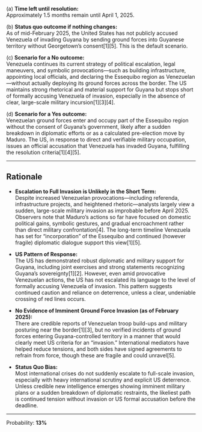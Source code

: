 (a) **Time left until resolution:**  
Approximately 1.5 months remain until April 1, 2025.

(b) **Status quo outcome if nothing changes:**  
As of mid-February 2025, the United States has not publicly accused Venezuela of invading Guyana by sending ground forces into Guyanese territory without Georgetown’s consent[1][5]. This is the default scenario.

(c) **Scenario for a No outcome:**  
Venezuela continues its current strategy of political escalation, legal maneuvers, and symbolic provocations—such as building infrastructure, appointing local officials, and declaring the Essequibo region as Venezuelan—without actually deploying its ground forces across the border. The US maintains strong rhetorical and material support for Guyana but stops short of formally accusing Venezuela of invasion, especially in the absence of clear, large-scale military incursion[1][3][4].

(d) **Scenario for a Yes outcome:**  
Venezuelan ground forces enter and occupy part of the Essequibo region without the consent of Guyana’s government, likely after a sudden breakdown in diplomatic efforts or as a calculated pre-election move by Maduro. The US, in response to direct and verifiable military occupation, issues an official accusation that Venezuela has invaded Guyana, fulfilling the resolution criteria[1][4][5].

---

## Rationale

- **Escalation to Full Invasion is Unlikely in the Short Term:**  
Despite increased Venezuelan provocations—including referenda, infrastructure projects, and heightened rhetoric—analysts largely view a sudden, large-scale military invasion as improbable before April 2025. Observers note that Maduro’s actions so far have focused on domestic political gains, symbolic gestures, and gradual encroachment rather than direct military confrontation[4]. The long-term timeline Venezuela has set for “incorporation” of the Essequibo and continued (however fragile) diplomatic dialogue support this view[1][5].

- **US Pattern of Response:**  
The US has demonstrated robust diplomatic and military support for Guyana, including joint exercises and strong statements recognizing Guyana’s sovereignty[1][2]. However, even amid provocative Venezuelan actions, the US has not escalated its language to the level of formally accusing Venezuela of invasion. This pattern suggests continued caution and reliance on deterrence, unless a clear, undeniable crossing of red lines occurs.

- **No Evidence of Imminent Ground Force Invasion (as of February 2025):**  
There are credible reports of Venezuelan troop build-ups and military posturing near the border[1][3], but no verified incidents of ground forces entering Guyana-controlled territory in a manner that would clearly meet US criteria for an “invasion.” International mediators have helped reduce tensions, and both sides have signed agreements to refrain from force, though these are fragile and could unravel[5].

- **Status Quo Bias:**  
Most international crises do not suddenly escalate to full-scale invasion, especially with heavy international scrutiny and explicit US deterrence. Unless credible new intelligence emerges showing imminent military plans or a sudden breakdown of diplomatic restraints, the likeliest path is continued tension without invasion or US formal accusation before the deadline.

---

Probability: **13%**